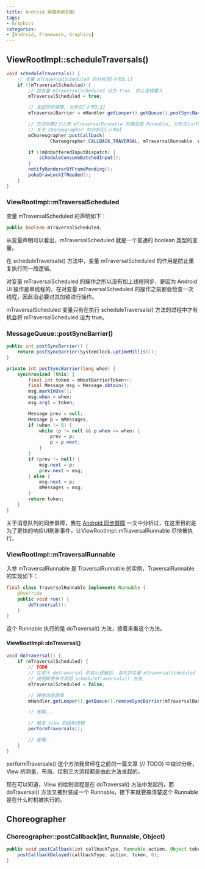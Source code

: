 ```yaml
---
title: Android 屏幕刷新机制
tags:
- Graphics
categories:
- [Android, Framework, Graphics]
---
```




<!-- more -->

## ViewRootImpl::scheduleTraversals()

```java
void scheduleTraversals() {
    // 变量 mTraversalScheduled 的分析见[小节3.1]
    if (!mTraversalScheduled) {
        // 将变量 mTraversalScheduled 设为 true, 防止逻辑重入
        mTraversalScheduled = true;          

        // 发起同步屏障, 分析见[小节3.2]
        mTraversalBarrier = mHandler.getLooper().getQueue().postSyncBarrier();

        // 方法的第2个入参 mTraversalRunnable 的类型是 Runnable, 分析见[小节3.3]
        // 关于 Choreographer 的分析见[小节4]
        mChoreographer.postCallback(
                Choreographer.CALLBACK_TRAVERSAL, mTraversalRunnable, null);

        if (!mUnbufferedInputDispatch) {
            scheduleConsumeBatchedInput();
        }
        notifyRendererOfFramePending();
        pokeDrawLockIfNeeded();
    }
}
```



### ViewRootImpl::mTraversalScheduled

变量 mTraversalScheduled 的声明如下：

```java
public boolean mTraversalScheduled;
```

从变量声明可以看出，mTraversalScheduled 就是一个普通的 boolean 类型的变量。

在 scheduleTraversals() 方法中，变量 mTraversalScheduled 的作用是防止重复执行同一段逻辑。

对变量 mTraversalScheduled 的操作之所以没有加上线程同步，是因为 Android UI 操作是单线程的，在对变量 mTraversalScheduled 的操作之前都会检查一次线程，因此没必要对其加锁进行操作。

mTraversalScheduled  变量只有在执行 scheduleTraversals() 方法的过程中才有机会将 mTraversalScheduled 设为 true。



### MessageQueue::postSyncBarrier()

```java
public int postSyncBarrier() {
    return postSyncBarrier(SystemClock.uptimeMillis());
}

private int postSyncBarrier(long when) {
    synchronized (this) {
        final int token = mNextBarrierToken++;
        final Message msg = Message.obtain();
        msg.markInUse();
        msg.when = when;
        msg.arg1 = token;

        Message prev = null;
        Message p = mMessages;
        if (when != 0) {
            while (p != null && p.when <= when) {
                prev = p;
                p = p.next;
            }
        }
        if (prev != null) {
            msg.next = p;
            prev.next = msg;
        } else {
            msg.next = p;
            mMessages = msg;
        }
        return token;
    }
}
```

关于消息队列的同步屏障，我在 [Android 同步屏障](https://hasssssssh.github.io/2021/03/25/android-sync-barrier/) 一文中分析过，在这里目的是为了更快的响应UI刷新事件，让ViewRootImpl::mTraversalRunnable 尽快被执行。



### ViewRootImpl::mTraversalRunnable

入参 mTraversalRunnable 是 TraversalRunnable 的实例，TraversalRunnable 的实现如下：

```java
final class TraversalRunnable implements Runnable {
    @Override
    public void run() {
        doTraversal();
    }
}
```

这个 Runnable 执行的是 doTraversal() 方法，接着来看这个方法。

#### ViewRootImpl::doTraversal()

```java
void doTraversal() {
    if (mTraversalScheduled) {
        // TODO
        // 在进入 doTraversal 的核心逻辑后, 首先将变量 mTraversalScheduled 置为 false
        // 说明即使多次调用 scheduleTraversals() 方法, 
        mTraversalScheduled = false;

        // 移除消息屏障
        mHandler.getLooper().getQueue().removeSyncBarrier(mTraversalBarrier);

        // 省略...

        // 触发 View 的绘制流程
        performTraversals();

        // 省略...
    }
}
```

performTraversals() 这个方法我曾经在之前的一篇文章 (// TODO) 中做过分析，View 的测量、布局、绘制三大流程都是由此方法发起的。

现在可以知道，View 的绘制流程是在 doTraversal() 方法中发起的，而 doTraversal() 方法又被封装成一个 Runnable，接下来就要搞清楚这个 Runnable 是在什么时机被执行的。



## Choreographer



### Choreographer::postCallback(int, Runnable, Object)

```java
public void postCallback(int callbackType, Runnable action, Object token) {
    postCallbackDelayed(callbackType, action, token, 0);
}
```





